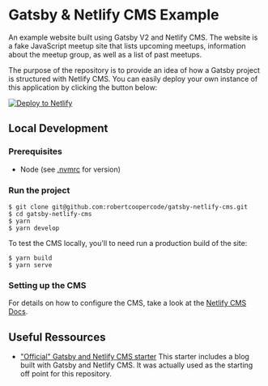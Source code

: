 # Gatsby & Netlify CMS Example

An example website built using Gatsby V2 and Netlify CMS. The website is a fake JavaScript meetup site that lists upcoming meetups, information about the meetup group, as well as a list of past meetups.

The purpose of the repository is to provide an idea of how a Gatsby project is structured with Netlify CMS. You can easily deploy your own instance of this application by clicking the button below:

[![Deploy to Netlify](https://www.netlify.com/img/deploy/button.svg)](https://app.netlify.com/start/deploy?repository=https://github.com/robertcoopercode/gatsby-netlify-cms)

## Local Development

### Prerequisites

- Node (see [.nvmrc](./.nvmrc) for version)

### Run the project

```
$ git clone git@github.com:robertcoopercode/gatsby-netlify-cms.git
$ cd gatsby-netlify-cms
$ yarn
$ yarn develop
```

To test the CMS locally, you'll to need run a production build of the site:

```
$ yarn build
$ yarn serve
```

### Setting up the CMS

For details on how to configure the CMS, take a look at the [Netlify CMS Docs](https://www.netlifycms.org/docs/intro).

## Useful Ressources
- ["Official" Gatsby and Netlify CMS starter](https://github.com/netlify-templates/gatsby-starter-netlify-cms)
This starter includes a blog built with Gatsby and Netlify CMS. It was actually used as the starting off point for this repository.